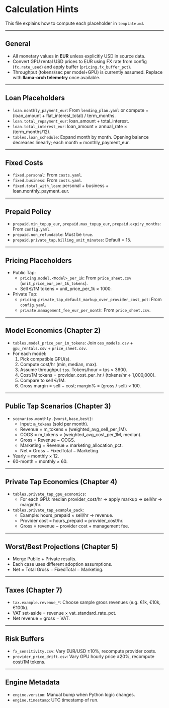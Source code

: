 # Calculation Hints

This file explains how to compute each placeholder in `template.md`.

---

## General

- All monetary values in **EUR** unless explicitly USD in source data.
- Convert GPU rental USD prices to EUR using FX rate from config (`fx.rate_used`) and apply buffer (`pricing.fx_buffer_pct`).
- Throughput (tokens/sec per model+GPU) is currently assumed. Replace with **llama-orch telemetry** once available.

---

## Loan Placeholders

- `loan.monthly_payment_eur`: From `lending_plan.yaml` or compute = (loan_amount + flat_interest_total) / term_months.  
- `loan.total_repayment_eur`: loan_amount + total_interest.  
- `loan.total_interest_eur`: loan_amount × annual_rate × (term_months/12).  
- `tables.loan_schedule`: Expand month by month. Opening balance decreases linearly; each month = monthly_payment_eur.

---

## Fixed Costs

- `fixed.personal`: From `costs.yaml`.  
- `fixed.business`: From `costs.yaml`.  
- `fixed.total_with_loan`: personal + business + loan.monthly_payment_eur.

---

## Prepaid Policy

- `prepaid.min_topup_eur`, `prepaid.max_topup_eur`, `prepaid.expiry_months`: From `config.yaml`.  
- `prepaid.non_refundable`: Must be `true`.  
- `prepaid.private_tap.billing_unit_minutes`: Default = 15.  

---

## Pricing Placeholders

- Public Tap:
  - `pricing.model.<Model>_per_1k`: From `price_sheet.csv` (`unit_price_eur_per_1k_tokens`).
  - Sell €/1M tokens = unit_price_per_1k × 1000.
- Private Tap:
  - `pricing.private_tap_default_markup_over_provider_cost_pct`: From `config.yaml`.
  - `private.management_fee_eur_per_month`: From `price_sheet.csv`.

---

## Model Economics (Chapter 2)

- `tables.model_price_per_1m_tokens`: Join `oss_models.csv` + `gpu_rentals.csv` + `price_sheet.csv`.  
- For each model:
  1. Pick compatible GPU(s).  
  2. Compute cost/hr (min, median, max).  
  3. Assume throughput `tps`. Tokens/hour = tps × 3600.  
  4. Cost/1M tokens = provider_cost_per_hr / (tokens/hr ÷ 1,000,000).  
  5. Compare to sell €/1M.  
  6. Gross margin = sell − cost; margin% = (gross / sell) × 100.

---

## Public Tap Scenarios (Chapter 3)

- `scenarios.monthly.{worst,base,best}`:
  - Input: `m_tokens` (sold per month).  
  - Revenue = m_tokens × (weighted_avg_sell_per_1M).  
  - COGS = m_tokens × (weighted_avg_cost_per_1M, median).  
  - Gross = Revenue − COGS.  
  - Marketing = Revenue × marketing_allocation_pct.  
  - Net = Gross − FixedTotal − Marketing.
- Yearly = monthly × 12.  
- 60-month = monthly × 60.

---

## Private Tap Economics (Chapter 4)

- `tables.private_tap_gpu_economics`:  
  - For each GPU: median provider_cost/hr → apply markup → sell/hr → margin/hr.
- `tables.private_tap_example_pack`:  
  - Example: hours_prepaid × sell/hr → revenue.  
  - Provider cost = hours_prepaid × provider_cost/hr.  
  - Gross = revenue − provider cost + management fee.

---

## Worst/Best Projections (Chapter 5)

- Merge Public + Private results.  
- Each case uses different adoption assumptions.  
- Net = Total Gross − FixedTotal − Marketing.

---

## Taxes (Chapter 7)

- `tax.example.revenue_*`: Choose sample gross revenues (e.g. €1k, €10k, €100k).  
- VAT set-aside = revenue × vat_standard_rate_pct.  
- Net revenue = gross − VAT.  

---

## Risk Buffers

- `fx_sensitivity.csv`: Vary EUR/USD ±10%, recompute provider costs.  
- `provider_price_drift.csv`: Vary GPU hourly price ±20%, recompute cost/1M tokens.  

---

## Engine Metadata

- `engine.version`: Manual bump when Python logic changes.  
- `engine.timestamp`: UTC timestamp of run.  

